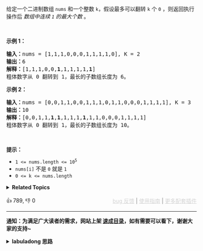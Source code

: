 <p>给定一个二进制数组&nbsp;<code>nums</code>&nbsp;和一个整数 <code>k</code>，假设最多可以翻转 <code>k</code> 个 <code>0</code> ，则返回执行操作后 <em>数组中连续 <code>1</code> 的最大个数</em> 。</p>

<p>&nbsp;</p>

<p><strong>示例 1：</strong></p>

<pre>
<strong>输入：</strong>nums = [1,1,1,0,0,0,1,1,1,1,0], K = 2
<strong>输出：</strong>6
<strong>解释：</strong>[1,1,1,0,0,<strong>1</strong>,1,1,1,1,<strong>1</strong>]
粗体数字从 0 翻转到 1，最长的子数组长度为 6。</pre>

<p><strong>示例 2：</strong></p>

<pre>
<strong>输入：</strong>nums = [0,0,1,1,0,0,1,1,1,0,1,1,0,0,0,1,1,1,1], K = 3
<strong>输出：</strong>10
<strong>解释：</strong>[0,0,1,1,<strong>1</strong>,<strong>1</strong>,1,1,1,<strong>1</strong>,1,1,0,0,0,1,1,1,1]
粗体数字从 0 翻转到 1，最长的子数组长度为 10。</pre>

<p>&nbsp;</p>

<p><strong>提示：</strong></p>

<ul> 
 <li><code>1 &lt;= nums.length &lt;= 10<sup>5</sup></code></li> 
 <li><code>nums[i]</code>&nbsp;不是&nbsp;<code>0</code>&nbsp;就是&nbsp;<code>1</code></li> 
 <li><code>0 &lt;= k &lt;= nums.length</code></li> 
</ul>

<details><summary><strong>Related Topics</strong></summary>数组 | 二分查找 | 前缀和 | 滑动窗口</details><br>

<div>👍 789, 👎 0<span style='float: right;'><span style='color: gray;'><a href='https://github.com/labuladong/fucking-algorithm/issues' target='_blank' style='color: lightgray;text-decoration: underline;'>bug 反馈</a> | <a href='https://labuladong.online/algo/fname.html?fname=jb插件简介' target='_blank' style='color: lightgray;text-decoration: underline;'>使用指南</a> | <a href='https://labuladong.online/algo/' target='_blank' style='color: lightgray;text-decoration: underline;'>更多配套插件</a></span></span></div>

<div id="labuladong"><hr>

**通知：为满足广大读者的需求，网站上架 [速成目录](https://labuladong.online/algo/intro/quick-learning-plan/)，如有需要可以看下，谢谢大家的支持~**

<details><summary><strong>labuladong 思路</strong></summary>


<div id="labuladong_solution_zh">

## 基本思路

这题考察滑动窗口技巧，你维护一个窗口在 `nums` 上滑动，保证 `nums` 中的所有数字都被替换成 1，那么窗口可以达到的最大长度就是题目要的答案。

前文 [滑动窗口框架](https://labuladong.online/algo/essential-technique/sliding-window-framework/) 说过，使用滑动窗口算法需要搞清楚以下几个问题：

1、什么时候应该扩大窗口？

2、什么时候应该缩小窗口？

3、什么时候得到一个合法的答案？

针对本题，以上三个问题的答案是：

1、当可替换次数大于等于 0 时，扩大窗口，让进入窗口的 0 都变成 1，使得连续的 1 的长度尽可能大。

2、当可替换次数小于 0 时，缩小窗口，空余出可替换次数，以便继续扩大窗口。

3、只要可替换次数大于等于 0，窗口中的元素都会被替换成 1，也就是连续为 1 的子数组，我们想求的就是最大窗口长度。

有了这个思路，直接看代码吧。

**详细题解**：
  - [【练习】滑动窗口算法经典习题](https://labuladong.online/algo/problem-set/sliding-window/)

</div>





<div id="solution">

## 解法代码



<div class="tab-panel"><div class="tab-nav">
<button data-tab-item="cpp" class="tab-nav-button btn " data-tab-group="default" onclick="switchTab(this)">cpp🤖</button>

<button data-tab-item="python" class="tab-nav-button btn " data-tab-group="default" onclick="switchTab(this)">python🤖</button>

<button data-tab-item="java" class="tab-nav-button btn active" data-tab-group="default" onclick="switchTab(this)">java🟢</button>

<button data-tab-item="go" class="tab-nav-button btn " data-tab-group="default" onclick="switchTab(this)">go🤖</button>

<button data-tab-item="javascript" class="tab-nav-button btn " data-tab-group="default" onclick="switchTab(this)">javascript🤖</button>
</div><div class="tab-content">
<div data-tab-item="cpp" class="tab-item " data-tab-group="default"><div class="highlight">

```cpp
// 注意：cpp 代码由 chatGPT🤖 根据我的 java 代码翻译。
// 本代码的正确性已通过力扣验证，如有疑问，可以对照 java 代码查看。

class Solution {
public:
    int longestOnes(vector<int>& nums, int k) {
        int left = 0, right = 0;
        // 记录窗口中 1 的出现次数
        int windowOneCount = 0;
        // 记录结果长度
        int res = 0;

        // 开始滑动窗口模板
        while (right < nums.size()) {
            // 扩大窗口
            if (nums[right] == 1) {
                windowOneCount++;
            }
            right++;

            while (right - left - windowOneCount > k) {
                // 当窗口中需要替换的 0 的数量大于 k，缩小窗口
                if (nums[left] == 1) {
                    windowOneCount--;
                }
                left++;
            }
            // 此时一定是一个合法的窗口，求最大窗口长度
            res = max(res, right - left);
        }
        return res;
    }
};
```

</div></div>

<div data-tab-item="python" class="tab-item " data-tab-group="default"><div class="highlight">

```python
# 注意：python 代码由 chatGPT🤖 根据我的 java 代码翻译。
# 本代码的正确性已通过力扣验证，如有疑问，可以对照 java 代码查看。

class Solution:
    def longestOnes(self, nums: List[int], k: int) -> int:
        left = 0
        # record the count of 1s in the window
        windowOneCount = 0
        # record the length of the result
        res = 0

        # start the sliding window template
        for right in range(len(nums)):
            # expand the window
            if nums[right] == 1:
                windowOneCount += 1
            
            # when the number of 0s that need to be replaced in the window is greater than k, shrink the window
            while right - left + 1 - windowOneCount > k:
                if nums[left] == 1:
                    windowOneCount -= 1
                left += 1
            
            # at this point, it is a valid window, calculate the maximum window length
            res = max(res, right - left + 1)
        
        return res
```

</div></div>

<div data-tab-item="java" class="tab-item active" data-tab-group="default"><div class="highlight">

```java
class Solution {
    public int longestOnes(int[] nums, int k) {
        int left = 0, right = 0;
        // 记录窗口中 1 的出现次数
        int windowOneCount = 0;
        // 记录结果长度
        int res = 0;

        // 开始滑动窗口模板
        while (right < nums.length) {
            // 扩大窗口
            if (nums[right] == 1) {
                windowOneCount++;
            }
            right++;

            while (right - left - windowOneCount > k) {
                // 当窗口中需要替换的 0 的数量大于 k，缩小窗口
                if (nums[left] == 1) {
                    windowOneCount--;
                }
                left++;
            }
            // 此时一定是一个合法的窗口，求最大窗口长度
            res = Math.max(res, right - left);
        }
        return res;
    }
}
```

</div></div>

<div data-tab-item="go" class="tab-item " data-tab-group="default"><div class="highlight">

```go
// 注意：go 代码由 chatGPT🤖 根据我的 java 代码翻译。
// 本代码的正确性已通过力扣验证，如有疑问，可以对照 java 代码查看。

func longestOnes(nums []int, k int) int {
    left, right := 0, 0
    // 记录窗口中 1 的出现次数
    windowOneCount := 0
    // 记录结果长度
    res := 0

    // 开始滑动窗口模板
    for right < len(nums) {
        // 扩大窗口
        if nums[right] == 1 {
            windowOneCount++
        }
        right++

        for right-left-windowOneCount > k {
            // 当窗口中需要替换的 0 的数量大于 k，缩小窗口
            if nums[left] == 1 {
                windowOneCount--
            }
            left++
        }
        // 此时一定是一个合法的窗口，求最大窗口长度
        res = max(res, right-left)
    }
    return res
}

// Helper function to find the maximum of two integers
func max(a, b int) int {
    if a > b {
        return a
    }
    return b
}
```

</div></div>

<div data-tab-item="javascript" class="tab-item " data-tab-group="default"><div class="highlight">

```javascript
// 注意：javascript 代码由 chatGPT🤖 根据我的 java 代码翻译。
// 本代码的正确性已通过力扣验证，如有疑问，可以对照 java 代码查看。

var longestOnes = function(nums, k) {
    let left = 0, right = 0;
    // 记录窗口中 1 的出现次数
    let windowOneCount = 0;
    // 记录结果长度
    let res = 0;

    // 开始滑动窗口模板
    while (right < nums.length) {
        // 扩大窗口
        if (nums[right] == 1) {
            windowOneCount++;
        }
        right++;

        while (right - left - windowOneCount > k) {
            // 当窗口中需要替换的 0 的数量大于 k，缩小窗口
            if (nums[left] == 1) {
                windowOneCount--;
            }
            left++;
        }
        // 此时一定是一个合法的窗口，求最大窗口长度
        res = Math.max(res, right - left);
    }
    return res;
};
```

</div></div>
</div></div>

<hr /><details open hint-container details><summary style="font-size: medium"><strong>🎃🎃 算法可视化 🎃🎃</strong></summary><div id="data_max-consecutive-ones-iii"  category="leetcode" ></div><div class="resizable aspect-ratio-container" style="height: 100%;">
<div id="iframe_max-consecutive-ones-iii"></div></div>
</details><hr /><br />

</div>
</details>
</div>




